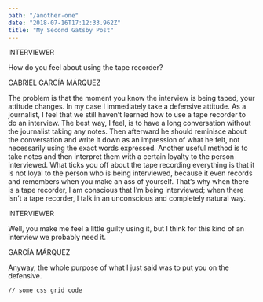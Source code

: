 ```yaml
---
path: "/another-one"
date: "2018-07-16T17:12:33.962Z"
title: "My Second Gatsby Post"
---
```


INTERVIEWER

How do you feel about using the tape recorder?

GABRIEL GARCÍA MÁRQUEZ

The problem is that the moment you know the interview is being taped, your attitude changes. In my case I immediately take a defensive attitude. As a journalist, I feel that we still haven’t learned how to use a tape recorder to do an interview. The best way, I feel, is to have a long conversation without the journalist taking any notes. Then afterward he should reminisce about the conversation and write it down as an impression of what he felt, not necessarily using the exact words expressed. Another useful method is to take notes and then interpret them with a certain loyalty to the person interviewed. What ticks you off about the tape recording everything is that it is not loyal to the person who is being interviewed, because it even records and remembers when you make an ass of yourself. That’s why when there is a tape recorder, I am conscious that I’m being interviewed; when there isn’t a tape recorder, I talk in an unconscious and completely natural way.

INTERVIEWER

Well, you make me feel a little guilty using it, but I think for this kind of an interview we probably need it.

GARCÍA MÁRQUEZ

Anyway, the whole purpose of what I just said was to put you on the defensive.

<pre><code>// some css grid code </code></pre>